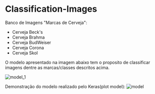 # Classification-Images

Banco de Imagens "Marcas de Cerveja":
  - Cerveja Beck's
  - Cerveja Brahma
  - Cerveja BudWeiser
  - Cerveja Corona
  - Cerveja Skol
  
 O modelo apresentado na imagem abaixo tem o proposito de classificar imagens dentre as marcas/classes descritos acima.

![model_1](https://user-images.githubusercontent.com/25728002/162641065-cd48d5ee-b43a-4100-9fba-8877cf458ab9.png)


Demonstração do modelo realizado pelo Keras(plot model):
![model](https://user-images.githubusercontent.com/25728002/162640970-fda61d77-ea0f-439a-af29-e5324fa7edc3.png)
